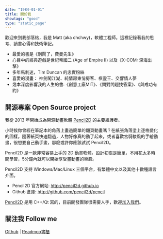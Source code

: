 ```yaml
---
date: "1984-01-01"
title: 關於我
showtags: "good"
type: "static_page"
---
```


歡迎來到我部落格，我是 Matt (aka chchwy)，軟體工程師。這裡記錄著我的思考、讀書心得和技術筆記。

- 最愛的書是《別鬧了，費曼先生》
- 心目中的經典遊戲是世紀帝國二 (Age of Empire II) 以及《X-COM: 深海出擊》
- 多年馬刺迷，Tim Duncan 的忠實粉絲
- 喜愛的漫畫： 神劍闖江湖、純情房東俏房客、棋靈王、交響情人夢
- 幾本深度影響我的人生的書:《創意工廠MIT》、《問對問題找答案》、《與成功有約》

## 開源專案 Open Source project 

我從 2013 年開始成為開源動畫軟體 [Pencil2D][0] 的主要維護者。

小時候你曾經在筆記本的角落上畫過簡單的翻頁動畫嗎？在紙張角落塗上逐格變化的圖樣，隨著紙頁快速翻過，人物好像真的動了起來，或者喜歡宮騎駿風的手繪動畫，很想要自己動手畫，那麼或許你應該試試 Pencil2D。

Pencil2D 是一款非常容易上手的 2D 動畫軟體。設計初衷是簡單，不用花太多時間學習，5分鐘內就可以開始享受畫動畫的樂趣。

Pencil2D 支持 Windows/Mac/Linux 三個平台，有繁體中文以及其他十數種語言介面。

- Pencil2D 官方網站: <http://pencil2d.github.io>
- Github 倉庫: <http://github.com/pencil2d/pencil>

[Pencil2D][0] 是用 C++/Qt 寫的，目前開發團隊很需要人手，歡迎[加入我們][1]。

[0]: http://pencil2d.github.io "Pencil2D"
[1]: http://github.com/pencil2d/pencil "Pencil2D development"

## 關注我 Follow me 

[Github](http://github.com/chchwy) | [Readmoo書櫃](https://share.readmoo.com/mooer/lljhmaqnn/bookshelf/chchwy/total)





